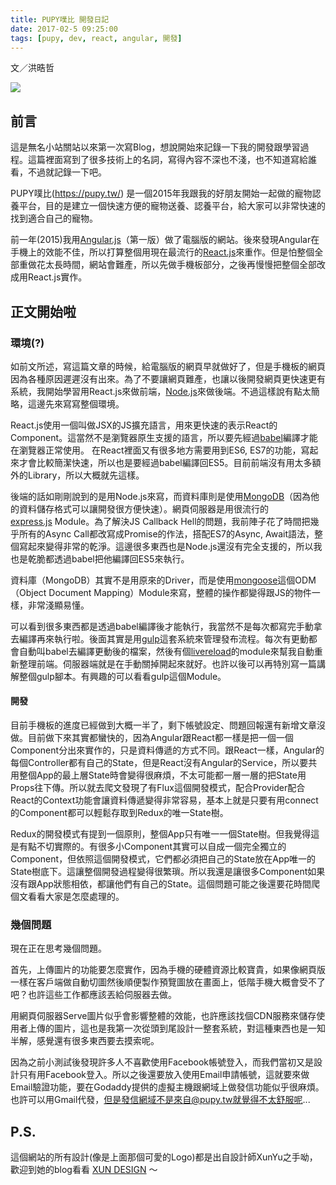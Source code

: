 ```yaml
---
title: PUPY噗比 開發日記
date: 2017-02-5 09:25:00
tags: [pupy, dev, react, angular, 開發]
---
```


文／洪晧哲

[![](https://3.bp.blogspot.com/-LCVuEGyzcLk/WJVW5wSkH2I/AAAAAAAABDE/kdoi98B1XeM7AUqkptjH7-k9Fe1unZ0XgCLcB/s320/com_logo%25402x.png)](https://3.bp.blogspot.com/-LCVuEGyzcLk/WJVW5wSkH2I/AAAAAAAABDE/kdoi98B1XeM7AUqkptjH7-k9Fe1unZ0XgCLcB/s1600/com_logo%25402x.png)

前言
--

這是無名小站關站以來第一次寫Blog，想說開始來記錄一下我的開發跟學習過程。這篇裡面寫到了很多技術上的名詞，寫得內容不深也不淺，也不知道寫給誰看，不過就記錄一下吧。

PUPY噗比(<https://pupy.tw/>) 是一個2015年我跟我的好朋友開始一起做的寵物認養平台，目的是建立一個快速方便的寵物送養、認養平台，給大家可以非常快速的找到適合自己的寵物。

前一年(2015)我用[Angular.js](https://angularjs.org/)（第一版）做了電腦版的網站。後來發現Angular在手機上的效能不佳，所以打算整個用現在最流行的[React.js](https://facebook.github.io/react/)來重作。但是怕整個全部重做花太長時間，網站會難產，所以先做手機板部分，之後再慢慢把整個全部改成用React.js實作。

正文開始啦
-----

### 環境(?)

如前文所述，寫這篇文章的時候，給電腦版的網頁早就做好了，但是手機板的網頁因為各種原因遲遲沒有出來。為了不要讓網頁難產，也讓以後開發網頁更快速更有系統，我開始學習用React.js來做前端，[Node.js](https://nodejs.org/)來做後端。不過這樣說有點太簡略，這邊先來寫寫整個環境。

React.js使用一個叫做JSX的JS擴充語言，用來更快速的表示React的Component。這當然不是瀏覽器原生支援的語言，所以要先經過[babel](https://babeljs.io/)編譯才能在瀏覽器正常使用。
在React裡面又有很多地方需要用到ES6, ES7的功能，寫起來才會比較簡潔快速，所以也是要經過babel編譯回ES5。目前前端沒有用太多額外的Library，所以大概就先這樣。

後端的話如剛剛說到的是用Node.js來寫，而資料庫則是使用[MongoDB](https://www.mongodb.com/)（因為他的資料儲存格式可以讓開發很方便快速）。網頁伺服器是用很流行的[express.js](http://expressjs.com/) Module。為了解決JS Callback Hell的問題，我前陣子花了時間把幾乎所有的Async Call都改寫成Promise的作法，搭配ES7的Async, Await語法，整個寫起來變得非常的乾淨。這邊很多東西也是Node.js還沒有完全支援的，所以我也是乾脆都透過babel把他編譯回ES5來執行。

資料庫（MongoDB）其實不是用原來的Driver，而是使用[mongoose](http://mongoosejs.com/)這個ODM（Object Document Mapping）Module來寫，整體的操作都變得跟JS的物件一樣，非常淺顯易懂。

可以看到很多東西都是透過babel編譯後才能執行，我當然不是每次都寫完手動拿去編譯再來執行啦。後面其實是用[gulp](http://gulpjs.com/)這套系統來管理發布流程。每次有更動都會自動叫babel去編譯更動後的檔案，然後有個[livereload](https://github.com/vohof/gulp-livereload)的module來幫我自動重新整理前端。伺服器端就是在手動關掉開起來就好。也許以後可以再特別寫一篇講解整個gulp腳本。有興趣的可以看看gulp這個Module。

#### 開發

目前手機板的進度已經做到大概一半了，剩下帳號設定、問題回報還有新增文章沒做。目前做下來其實都蠻快的，因為Angular跟React都一樣是把一個一個Component分出來實作的，只是資料傳遞的方式不同。跟React一樣，Angular的每個Controller都有自己的State，但是React沒有Angular的Service，所以要共用整個App的最上層State時會變得很麻煩，不太可能都一層一層的把State用Props往下傳。所以就去爬文發現了有Flux這個開發模式，配合Provider配合React的Context功能會讓資料傳遞變得非常容易，基本上就是只要有用connect的Component都可以輕鬆存取到Redux的唯一State樹。

Redux的開發模式有提到一個原則，整個App只有唯一一個State樹。但我覺得這是有點不切實際的。有很多小Component其實可以自成一個完全獨立的Component，但依照這個開發模式，它們都必須把自己的State放在App唯一的State樹底下。這讓整個開發過程變得很繁瑣。所以我還是讓很多Component如果沒有跟App狀態相依，都讓他們有自己的State。這個問題可能之後還要花時間爬個文看看大家是怎麼處理的。

### 幾個問題

現在正在思考幾個問題。

首先，上傳圖片的功能要怎麼實作，因為手機的硬體資源比較寶貴，如果像網頁版一樣在客戶端做自動切圖然後順便製作預覽圖放在畫面上，低階手機大概會受不了吧？也許這些工作都應該丟給伺服器去做。

用網頁伺服器Serve圖片似乎會影響整體的效能，也許應該找個CDN服務來儲存使用者上傳的圖片，這也是我第一次從頭到尾設計一整套系統，對這種東西也是一知半解，感覺還有很多東西要去摸索呢。

因為之前小測試後發現許多人不喜歡使用Facebook帳號登入，而我們當初又是設計只有用Facebook登入。所以之後還要放入使用Email申請帳號，這就要來做Email驗證功能，要在Godaddy提供的虛擬主機跟網域上做發信功能似乎很麻煩。也許可以用Gmail代發，但是發信網域不是來自@pupy.tw就覺得不太舒服呢...

P.S.
----

這個網站的所有設計(像是上面那個可愛的Logo)都是出自設計師XunYu之手呦，歡迎到她的blog看看 [XUN DESIGN](http://xundesign.blogspot.tw/) ～